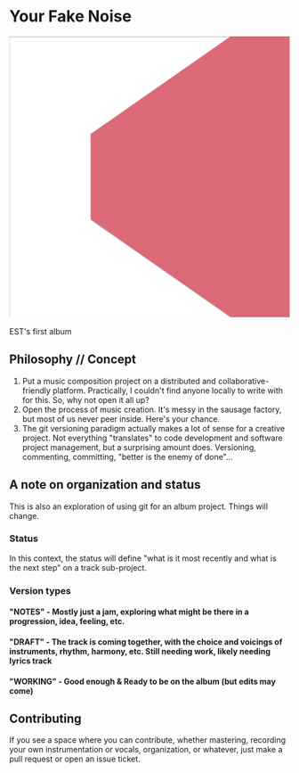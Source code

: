 # Your Fake Noise
![Your Fake Noise Album Cover](/images/cover-small.png?raw=true "Your Fake Noise Album Cover")

EST's first album

## Philosophy // Concept
1. Put a music composition project on a distributed and collaborative-friendly platform. Practically, I couldn't find anyone locally to write with for this. So, why not open it all up?
2. Open the process of music creation. It's messy in the sausage factory, but most of us never peer inside. Here's your chance.
3. The git versioning paradigm actually makes a lot of sense for a creative project. Not everything "translates" to code development and software project management, but a surprising amount does. Versioning, commenting, committing, "better is the enemy of done"...

## A note on organization and status
This is also an exploration of using git for an album project. Things will change.

### Status
In this context, the status will define "what is it most recently and what is the next step" on a track sub-project.

### Version types
#### "NOTES" - Mostly just a jam, exploring what might be there in a progression, idea, feeling, etc.
#### "DRAFT" - The track is coming together, with the choice and voicings of instruments, rhythm, harmony, etc. Still needing work, likely needing lyrics track
#### "WORKING" - Good enough & Ready to be on the album (but edits may come)

## Contributing
If you see a space where you can contribute, whether mastering, recording your own instrumentation or vocals, organization, or whatever, just make a pull request or open an issue ticket.
